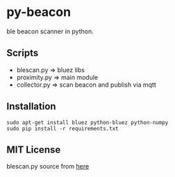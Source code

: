 py-beacon
==============
ble beacon scanner in python.


Scripts
----
- blescan.py   => bluez libs
- proximity.py => main module
- collector.py   => scan beacon and publish via mqtt 


Installation
----
	sudo apt-get install bluez python-bluez python-numpy
    sudo pip install -r requirements.txt

MIT License
----
blescan.py source from [here](https://github.com/switchdoclabs/iBeacon-Scanner-.git)